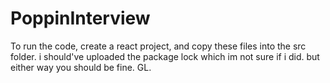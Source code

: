 # PoppinInterview

To run the code, create a react project, and copy these files into the src folder. i should've uploaded the package lock which im not sure if i did. but either way you should be fine. GL.
